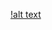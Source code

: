 [!alt text](https://github.com/Winki372/docalgopro/blob/main/modul%205/kegiatan%204%20koordinat.png)
